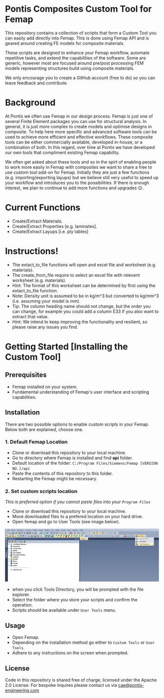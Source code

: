 # Pontis Composites Custom Tool for Femap

This repository contains a collection of scripts that form a Custom Tool you can easily add directly into Femap. This is done using Femap API and is geared around creating FE models for composite materials.

These scripts are designed to enhance your Femap workflow, automate repetitive tasks, and extend the capabilities of the software. Some are generic, however most are focused around pre/post processing FEM models representing structures build using composite materials.

We only encourage you to create a GitHub account (free to do) so you can leave feedback and contribute.

# Background
At Pontis we often use Femap in our design process. Femap is just one of several Finite Element packages you can use for structural analysis. In general, it is just more complex to create models and optimise designs in composite. To help here more specific and advanced software tools can be used to achieve more efficient and effective workflows. These composite tools can be either commercially available, developed in-house, or a combination of both.  In this regard, over time at Pontis we have developed our own tools that compliment existing Femap capability.
 
We often get asked about these tools and so in the spirt of enabling people to work more easily in Femap with composites we want to share a free to use custom tool add-on for Femap. Initially they are just a few functions (e.g. importing/exporting layups) but we believe still very useful to speed up your workflow and introduces you to the possibilities. If there is enough interest, we plan to continue to add more functions and upgrades 😉.

# Current Functions 
- Create/Extract Materials.
- Create/Extract Properties [e.g. laminates].
- Create/Extract Layups [i.e. ply tables]
# Instructions!
- The extact_to_file functions will open and excel file and worksheet (e.g. materials).
- The create_from_file require to select an excel file with relevent worksheet (e.g. materials).
- Hint: The format of this worksheet can be determined by first using the extact_to_file function.
- Note: Density unit is assumed to be in kg/m^3 but converted to kg/mm^3 (i.e. assuming your model is mm).
- Tip: The column heading name should not change, but the order you can change, for example you could add a column E33 if you also want to extract that value.
- Hint: We intend to keep improving the functionality and resilient, so please raise any issues you find.

# Getting Started [Installing the Custom Tool]

## Prerequisites
- Femap installed on your system.
- Fundamental understanding of Femap's user interface and scripting capabilities.

## Installation
There are two possible options to enable custom scripts in your Femap. Below both are explained, choose one.

### 1. Default Femap Location

- Clone or download this repository to your local machine.
- Go to directory where Femap is installed and find **api** folder. 
- Default location of the folder: `C:/Program Files/Siemens/Femap [VERSION NO.]/api`
- Paste the contents of this repository to this folder. 
- Restarting the Femap might be necessary.

### 2. Set custom scripts location

*This is preferred option if you cannot paste files into your `Program Files`*

- Clone or download this repository to your local machine.
- Move downloaded files to a prefered location on your hard drive.
- Open femap and go to User Tools (see image below).

![User Tools.png](assets%2FUser%20Tools.png)

- when you click Tools Directory, you will be prompted with the file explorer. 
- Select the folder where you store your scripts and confirm the operation.
- Scripts should be available under `User Tools` menu.

## Usage
- Open Femap.
- Depending on the installation method go either to `Custom Tools` or `User Tools`.
- Adhere to any instructions on the screen when prompted.

## License
Code in this repository is shared free of charge, licensed under the Apache 2.0 License.
For bespoke inquires please contact us via cae@pontis-engineering.com
